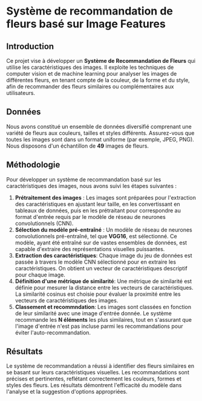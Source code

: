 # Système de recommandation de fleurs basé sur Image Features

## Introduction
Ce projet vise à développer un **Système de Recommandation de Fleurs** qui utilise les caractéristiques des images. Il exploite les techniques de computer vision et de machine learning pour analyser les images de différentes fleurs, en tenant compte de la couleur, de la forme et du style, afin de recommander des fleurs similaires ou complémentaires aux utilisateurs.

## Données
Nous avons constitué un ensemble de données diversifié comprenant une variété de fleurs aux couleurs, tailles et styles différents. Assurez-vous que toutes les images sont dans un format uniforme (par exemple, JPEG, PNG). Nous disposons d'un échantillon de **49** images de fleurs.

## Méthodologie
Pour développer un système de recommandation basé sur les caractéristiques des images, nous avons suivi les étapes suivantes :
1. **Prétraitement des images** : Les images sont préparées pour l'extraction des caractéristiques en ajustant leur taille, en les convertissant en tableaux de données, puis en les prétraitant pour correspondre au format d'entrée requis par le modèle de réseau de neurones convolutionnels (CNN).
2. **Sélection du modèle pré-entraîné** : Un modèle de réseau de neurones convolutionnels  pré-entraîné, tel que **VGG16**, est sélectionné. Ce modèle, ayant été entraîné sur de vastes ensembles de données, est capable d'extraire des représentations visuelles puissantes.
3. **Extraction des caractéristiques**: Chaque image du jeu de données est passée à travers le modèle CNN sélectionné pour en extraire les caractéristiques. On obtient un vecteur de caractéristiques descriptif pour chaque image.
4. **Définition d'une métrique de similarité**: Une métrique de similarité est définie pour mesurer la distance entre les vecteurs de caractéristiques. La similarité cosinus est choisie pour évaluer la proximité entre les vecteurs de caractéristiques des images.
5. **Classement et recommndation**: Les images sont classées en fonction de leur similarité avec une image d'entrée donnée. Le système recommande les **N éléments** les plus similaires,
 tout en s'assurant que l'image d'entrée n'est pas incluse parmi les recommandations pour éviter l'auto-recommandation.

## Résultats
Le système de recommandation a réussi à identifier des fleurs similaires  en se basant sur leurs caractéristiques visuelles. Les recommandations sont précises et pertinentes, reflétant correctement les couleurs, formes et styles des fleurs. Les résultats démontrent l'efficacité du modèle dans l'analyse et la suggestion d'options appropriées.
